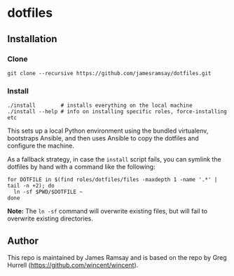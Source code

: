 # dotfiles

## Installation

### Clone

```
git clone --recursive https://github.com/jamesramsay/dotfiles.git
```

### Install

```
./install        # installs everything on the local machine
./install --help # info on installing specific roles, force-installing etc
```

This sets up a local Python environment using the bundled virtualenv, bootstraps Ansible, and then uses Ansible to copy the dotfiles and configure the machine.

As a fallback strategy, in case the `install` script fails, you can symlink the dotfiles by hand with a command like the following:

```
for DOTFILE in $(find roles/dotfiles/files -maxdepth 1 -name '.*' | tail -n +2); do
  ln -sf $PWD/$DOTFILE ~
done
```

**Note:** The `ln -sf` command will overwrite existing files, but will fail to overwrite existing directories.

## Author

This repo is maintained by James Ramsay and is based on the repo by Greg Hurrell (https://github.com/wincent/wincent).

